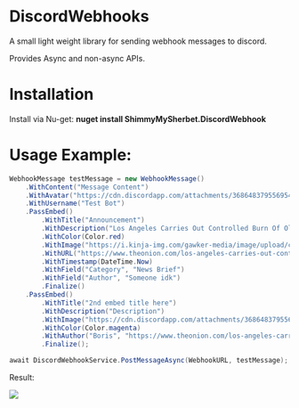 # DiscordWebhooks
A small light weight library for sending webhook messages to discord.

Provides Async and non-async APIs.

# Installation
Install via Nu-get: **nuget install ShimmyMySherbet.DiscordWebhook**



# Usage Example:

```cs
WebhookMessage testMessage = new WebhookMessage()
    .WithContent("Message Content")
    .WithAvatar("https://cdn.discordapp.com/attachments/368648379556954115/818717925842223114/bojo.png")
    .WithUsername("Test Bot")
    .PassEmbed()
        .WithTitle("Announcement")
        .WithDescription("Los Angeles Carries Out Controlled Burn Of Old-Growth Celebrities To Make Way For New Stars")
        .WithColor(Color.red)
        .WithImage("https://i.kinja-img.com/gawker-media/image/upload/c_fit,f_auto,g_center,pg_1,q_60,w_965/aehqzlkjawktzvzqh22p.jpg")
        .WithURL("https://www.theonion.com/los-angeles-carries-out-controlled-burn-of-old-growth-c-1846433536")
        .WithTimestamp(DateTime.Now)
        .WithField("Category", "News Brief")
        .WithField("Author", "Someone idk")
        .Finalize()
    .PassEmbed()
        .WithTitle("2nd embed title here")
        .WithDescription("Description")
        .WithImage("https://cdn.discordapp.com/attachments/368648379556954115/818717925842223114/bojo.png")
        .WithColor(Color.magenta)
        .WithAuthor("Boris", "https://www.theonion.com/los-angeles-carries-out-controlled-burn-of-old-growth-c-1846433536")
        .Finalize();

await DiscordWebhookService.PostMessageAsync(WebhookURL, testMessage);
```

Result:

<img src="https://i.ibb.co/T1pPj7t/image.png">
